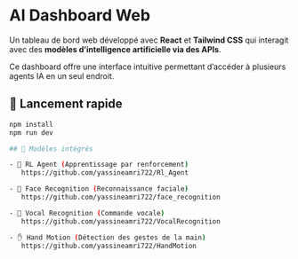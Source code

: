 # AI Dashboard Web

Un tableau de bord web développé avec **React** et **Tailwind CSS** qui interagit avec des **modèles d’intelligence artificielle via des APIs**.

Ce dashboard offre une interface intuitive permettant d’accéder à plusieurs agents IA en un seul endroit.
## 🚀 Lancement rapide

```bash
npm install
npm run dev

## 🔗 Modèles intégrés

- 🤖 RL Agent (Apprentissage par renforcement)  
   https://github.com/yassineamri722/Rl_Agent

- 👤 Face Recognition (Reconnaissance faciale)  
   https://github.com/yassineamri722/face_recognition

- 🎤 Vocal Recognition (Commande vocale)  
   https://github.com/yassineamri722/VocalRecognition

- ✋ Hand Motion (Détection des gestes de la main)  
   https://github.com/yassineamri722/HandMotion
